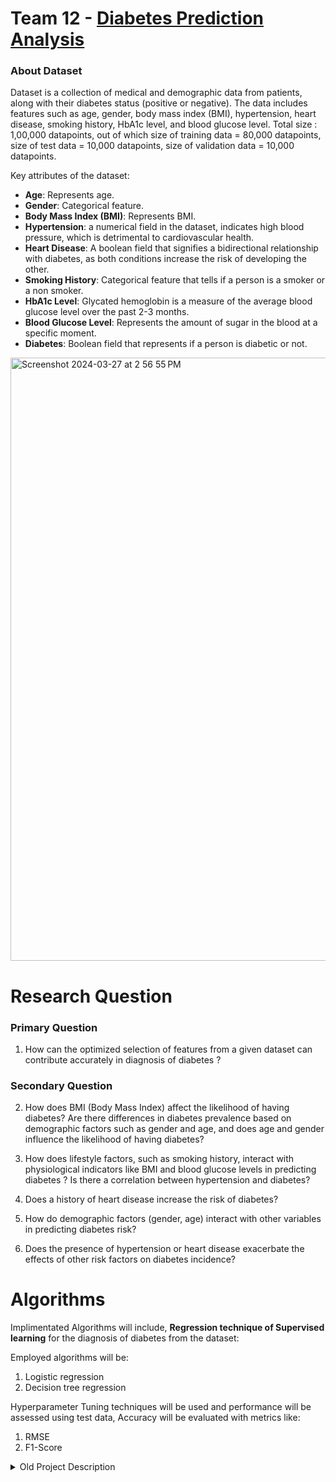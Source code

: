 # Team 12 - [Diabetes Prediction Analysis](https://www.kaggle.com/datasets/iammustafatz/diabetes-prediction-dataset)



### About Dataset
Dataset is a collection of medical and demographic data from patients, along with their diabetes status (positive or negative). The data includes features such as age, gender, body mass index (BMI), hypertension, heart disease, smoking history, HbA1c level, and blood glucose level. Total size : 1,00,000 datapoints, out of which size of training data = 80,000 datapoints, size of test data = 10,000 datapoints, size of validation data = 10,000 datapoints.

Key attributes of the dataset:  
- **Age**: Represents age. 
- **Gender**: Categorical feature.  
- **Body Mass Index (BMI)**: Represents BMI.  
- **Hypertension**: a numerical field in the dataset, indicates high blood pressure, which is detrimental to cardiovascular health. 
- **Heart Disease**: A boolean field that signifies a bidirectional relationship with diabetes, as both conditions increase the risk of developing the other. 
- **Smoking History**: Categorical feature that tells if a person is a smoker or a non smoker.  
- **HbA1c Level**: Glycated hemoglobin is a measure of the average blood glucose level over the past 2-3 months.  
- **Blood Glucose Level**: Represents the amount of sugar in the blood at a specific moment. 
- **Diabetes**: Boolean field that represents if a person is diabetic or not.


<img width="965" alt="Screenshot 2024-03-27 at 2 56 55 PM" src="https://github.com/shashank6341/Big-Data-Team-12/assets/117713327/1b7c6721-a094-45c4-8920-4b26e989069f">



# Research Question

### Primary Question

1. How can the optimized selection of features from a given dataset can contribute accurately in diagnosis of diabetes ?

### Secondary Question

2. How does BMI (Body Mass Index) affect the likelihood of having diabetes? Are there differences in diabetes prevalence based on demographic factors such as gender and age, and does age and gender influence the likelihood of having diabetes?

3. How does lifestyle factors, such as smoking history, interact with physiological indicators like BMI and blood glucose levels in predicting diabetes ? Is there a correlation between hypertension and diabetes?

4. Does a history of heart disease increase the risk of diabetes?

5. How do demographic factors (gender, age) interact with other variables in predicting diabetes risk?

6. Does the presence of hypertension or heart disease exacerbate the effects of other risk factors on diabetes incidence?

# Algorithms

Implimentated Algorithms will include, **Regression technique of Supervised learning** for the diagnosis of diabetes from the dataset: 

Employed algorithms will be:
  1. Logistic regression
  2. Decision tree regression

Hyperparameter Tuning techniques will be used and performance will be assessed using test data, Accuracy will be evaluated with metrics like:

  1. RMSE
  2. F1-Score



<details>
  <summary>Old Project Description</summary>


# Team 12 - [Flight Fair Prediction](https://www.kaggle.com/datasets/nikhilmittal/flight-fare-prediction-mh)

### About Dataset
Dataset details the flight journey data for the duration of 4 months in the year 2019, capturing various attributes that can be utilized to perform data analysis of air travel patterns. Data is partitioned in Training Data: 10,684 datapoints and Test Data: 2672 datapoints,to facilitate model training and evaluation. It consists of essential attributes required for understanding flight dynamics, passenger preferences and pricing structures,specifically the details about the airline, journey dates, departure and arrival locations, route information, and vital flight-related metrics. Each attribute can serves as a building block, and contribute towards providing invaluable insights into the complexities of air travel operations and passenger behavior.

Key attributes of the dataset:  
- **Airline**: Lists a diverse range of airlines. 
- **Date_of_Journey**: Travelling date. 
- **Source and Destination**: Departure and arrival locations for each flight journey.  
- **Route**: Specific route taken by each flight.
- **Arrival_Time and Duration**: Arrival time at the destination and the total duration of flight journey. 
- **Total_Stops**: Indicates number of layovers. 
- **Additional_Info**: Is the information such as onboard amenities, special services, and other relevant details that may influence passenger choices and overall travel experience.  
- **Price**: Crucial metric, price of each journey.

The **Outliers** related to additional information such as inflight meals and baggage policies, offering opportunities for exploring unique and nuanced aspects of the air travel experience. Price also acts as an outlier when plotted between airlines and locations.

![Screenshot 2024-03-13 at 4 07 09 PM](https://github.com/shashank6341/Big-Data-Team-12/assets/8446697/0fb46ff5-39d8-4a5c-8501-bc573d0e7587)

  
# Research Question

### Primary Question

  1. What is the relationship between duration of a flight journey and the ticket price?
     - It aims to understand if longer flights generally result in higher prices and to identify other factors that might impact pricing, by examining this relationship, we gain insights into airline pricing strategies and passenger preferences.

### Secondary Question

  2. How does the number of stops affect the price of a journey for same routes?
     - This question helps understand how the number of stops affects the ticket prices and the trade-offs passengers make between cost, convenience, and travel time. Analyzing this variation will help reveal routing strategies of airlines and passenger's preference regarding layovers.

  3. Which month experiences the highest volume of flight bookings/journeys, and which locations are most popular during that time?
     - This question helps identify the busiest month for flight journeys and the top destinations during that period which can be used by airlines to plan their routes.

  5. Visualizing the co-relation between **Feature Importance** and **SelectK-Best** feature selection techniques using **Heatmap**?
     - This assessment will evaluate the consistency and alignment of feature selection techniques and provide insights into the relevance of selected features for predictive modeling.

# Algorithms

Implimentated Algorithms will include, **Regression technique of Supervised learning** for the Flight fare prediction dataset due to its continuous outcome prediction nature. 

Employed algorithms will be:
  1. Linear regression
  2. Decision tree regression
  3. Random forest regression

Hyperparameter Tuning techniques will be used and performance will be assessed using test data, Accuracy will be evaluated with metrics like:

  1. RMSE
  2. MAE
  3. F1-Score

Matplotlib will be used to compare the performance of the algorithms.

</details>


